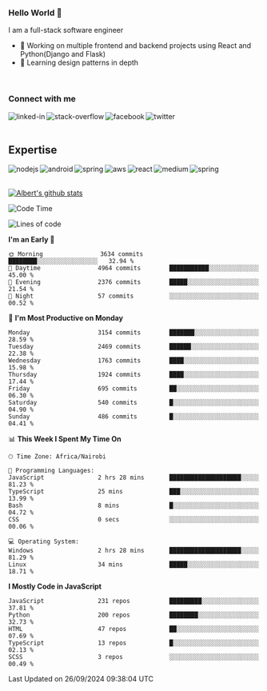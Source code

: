 

### Hello World 👋
I am a full-stack software engineer
- 🔭 Working on multiple frontend and backend projects using React and Python(Django and Flask)
- 🌱 Learning design patterns in depth

<br>

### Connect with me

[<img align="left" alt="linked-in" src="https://img.shields.io/badge/linkedin-%230077B5.svg?&style=for-the-badge&logo=linkedin&logoColor=white" />](https://www.linkedin.com/in/albert-byrone/)

<!-- [<img align="left" alt="medium" src="https://img.shields.io/badge/medium-%2312100E.svg?&style=for-the-badge&logo=medium&logoColor=white" />](https://56faisal.medium.com/) -->

[<img align="left" alt="stack-overflow" src="https://img.shields.io/badge/stack%20overflow-FE7A16?logo=stack-overflow&logoColor=white&style=for-the-badge" />](https://stackoverflow.com/users/11916317/albert-byrone)

[<img align="left" alt="facebook" src="https://img.shields.io/badge/facebook-%231877F2.svg?&style=for-the-badge&logo=facebook&logoColor=white" />](https://web.facebook.com/albert.byrone.1/)

[<img align="left" alt="twitter" src="https://img.shields.io/badge/twitter-%231DA1F2.svg?&style=for-the-badge&logo=twitter&logoColor=white" />](https://twitter.com/byrone_albert)

<br>

<br>

## Expertise
<img align="left" alt="nodejs" src="https://img.shields.io/badge/python%20-%2343853D.svg?&style=for-the-badge&logo=node.js&logoColor=white" />
<img align="left" alt="android" src="https://img.shields.io/badge/Flask-3DDC84?logo=android&logoColor=white&style=for-the-badge" />
<img align="left" alt="spring" src="https://img.shields.io/badge/drf%20-%236DB33F.svg?&style=for-the-badge&logo=spring&logoColor=white" />
<img align="left" alt="aws" src="https://img.shields.io/badge/django%20AWS-%23232F3E?logo=amazon-aws&logoColor=white&style=for-the-badge" />
<img align="left" alt="react" src="https://img.shields.io/badge/react%20-%2320232a.svg?&style=for-the-badge&logo=react&logoColor=%2361DAFB" />
<img align="left" alt="medium" src="https://img.shields.io/badge/Angular-%23316192.svg?&style=for-the-badge&logo=postgresql&logoColor=white" />
<img align="left" alt="spring" src="https://img.shields.io/badge/Javascript%20-%236DB33F.svg?&style=for-the-badge&logo=spring&logoColor=white" />
<br>
<br>


[![Albert's github stats](https://github-readme-stats.vercel.app/api?username=Albert-Byrone&count_private=true&show_icons=true&theme=radical&hide_rank=false)](https://github.com/anuraghazra/github-readme-stats)

<!-- [![Top Langs](https://github-readme-stats.vercel.app/api/top-langs/?username=Albert-Byrone&layout=compact)](https://github.com/anuraghazra/github-readme-stats) -->

<!--
**Albert-Byrone/Albert-Byrone** is a ✨ _special_ ✨ repository because its `README.md` (this file) appears on your GitHub profile.

Here are some ideas to get you started:

- 🔭 I’m currently working on ...
- 🌱 I’m currently learning ...
- 👯 I’m looking to collaborate on ...
- 🤔 I’m looking for help with ...
- 💬 Ask me about ...
- 📫 How to reach me: ...
- 😄 Pronouns: ...
- ⚡ Fun fact: ...
-->


<!--START_SECTION:waka-->
![Code Time](http://img.shields.io/badge/Code%20Time-1%2C417%20hrs%206%20mins-blue)

![Lines of code](https://img.shields.io/badge/From%20Hello%20World%20I%27ve%20Written-65.6%20million%20lines%20of%20code-blue)

**I'm an Early 🐤** 

```text
🌞 Morning                3634 commits        ████████░░░░░░░░░░░░░░░░░   32.94 % 
🌆 Daytime                4964 commits        ███████████░░░░░░░░░░░░░░   45.00 % 
🌃 Evening                2376 commits        █████░░░░░░░░░░░░░░░░░░░░   21.54 % 
🌙 Night                  57 commits          ░░░░░░░░░░░░░░░░░░░░░░░░░   00.52 % 
```
📅 **I'm Most Productive on Monday** 

```text
Monday                   3154 commits        ███████░░░░░░░░░░░░░░░░░░   28.59 % 
Tuesday                  2469 commits        ██████░░░░░░░░░░░░░░░░░░░   22.38 % 
Wednesday                1763 commits        ████░░░░░░░░░░░░░░░░░░░░░   15.98 % 
Thursday                 1924 commits        ████░░░░░░░░░░░░░░░░░░░░░   17.44 % 
Friday                   695 commits         ██░░░░░░░░░░░░░░░░░░░░░░░   06.30 % 
Saturday                 540 commits         █░░░░░░░░░░░░░░░░░░░░░░░░   04.90 % 
Sunday                   486 commits         █░░░░░░░░░░░░░░░░░░░░░░░░   04.41 % 
```


📊 **This Week I Spent My Time On** 

```text
🕑︎ Time Zone: Africa/Nairobi

💬 Programming Languages: 
JavaScript               2 hrs 28 mins       ████████████████████░░░░░   81.23 % 
TypeScript               25 mins             ███░░░░░░░░░░░░░░░░░░░░░░   13.99 % 
Bash                     8 mins              █░░░░░░░░░░░░░░░░░░░░░░░░   04.72 % 
CSS                      0 secs              ░░░░░░░░░░░░░░░░░░░░░░░░░   00.06 % 

💻 Operating System: 
Windows                  2 hrs 28 mins       ████████████████████░░░░░   81.29 % 
Linux                    34 mins             █████░░░░░░░░░░░░░░░░░░░░   18.71 % 
```

**I Mostly Code in JavaScript** 

```text
JavaScript               231 repos           █████████░░░░░░░░░░░░░░░░   37.81 % 
Python                   200 repos           ████████░░░░░░░░░░░░░░░░░   32.73 % 
HTML                     47 repos            ██░░░░░░░░░░░░░░░░░░░░░░░   07.69 % 
TypeScript               13 repos            █░░░░░░░░░░░░░░░░░░░░░░░░   02.13 % 
SCSS                     3 repos             ░░░░░░░░░░░░░░░░░░░░░░░░░   00.49 % 
```




 Last Updated on 26/09/2024 09:38:04 UTC
<!--END_SECTION:waka-->
